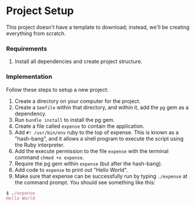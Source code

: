 # Project Setup

This project doesn't have a template to download; instead, we'll be creating everything from scratch.

### Requirements

1. Install all dependencies and create project structure.

### Implementation

Follow these steps to setup a new project:

  1. Create a directory on your computer for the project.
  2. Create a `Gemfile` within that directory, and within it, add the `pg` gem as a dependency.
  3. Run `bundle install` to install the pg gem.
  4. Create a file called `expense` to contain the application.
  5. Add `#! /usr/bin/env` ruby to the top of expense. This is known as a "hash-bang", and it allows a shell program to execute the script using the Ruby interpreter.
  6. Add the execute permission to the file `expense` with the terminal command `chmod +x expense`.
  7. Require the pg gem within `expense` (but after the hash-bang).
  8. Add code to `expense` to print out "Hello World".
  9. Make sure that expense can be successfully run by typing `./expense` at the command prompt. You should see something like this:

  ```ruby
  $ ./expense
  Hello World
  ```
